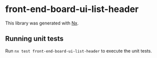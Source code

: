 # front-end-board-ui-list-header

This library was generated with [Nx](https://nx.dev).

## Running unit tests

Run `nx test front-end-board-ui-list-header` to execute the unit tests.
